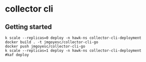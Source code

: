 # collector cli

## Getting started

```shell
k scale --replicas=0 deploy -n hawk-ns collector-cli-deployment
docker build . -t jmgoyesc/collector-cli-go
docker push jmgoyesc/collector-cli-go
k scale --replicas=1 deploy -n hawk-ns collector-cli-deployment
#kaf deploy
```